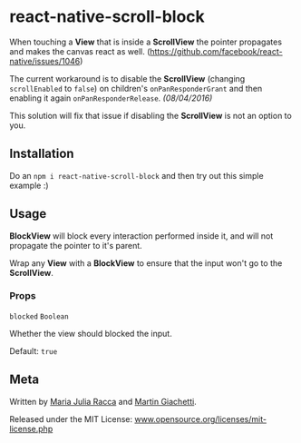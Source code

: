 # react-native-scroll-block

When touching a **View** that is inside a **ScrollView** the pointer propagates and makes the canvas react as well. (https://github.com/facebook/react-native/issues/1046)

The current workaround is to disable the **ScrollView** (changing `scrollEnabled` to `false`) on children's `onPanResponderGrant` and then enabling it again `onPanResponderRelease`. _(08/04/2016)_

This solution will fix that issue if disabling the **ScrollView** is not an option to you.

## Installation

Do an `npm i react-native-scroll-block` and then try out this simple example :)

## Usage

**BlockView** will block every interaction performed inside it, and will not propagate the pointer to it's parent.

Wrap any **View** with a **BlockView** to ensure that the input won't go to the **ScrollView**.

### Props

`blocked` `Boolean`

Whether the view should blocked the input.

Default: `true`

## Meta

Written by [Maria Julia Racca](https://github.com/mjracca) and [Martin Giachetti](https://github.com/mgiachetti).

Released under the MIT License: www.opensource.org/licenses/mit-license.php



